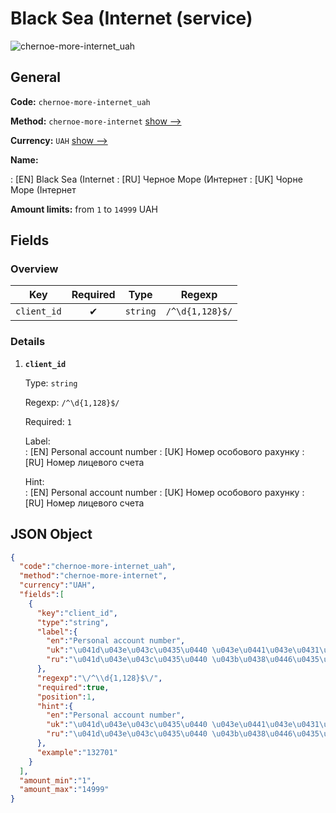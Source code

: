 
# Black Sea (Internet (service) 
![chernoe-more-internet_uah](https://static.openfintech.io/payout_methods/chernoe-more-internet_uah/logo.svg?w=400&c=v0.59.26#w24)  

## General 
 
**Code:** `chernoe-more-internet_uah` 
 
**Method:** `chernoe-more-internet` [show -->](/payout-methods/chernoe-more-internet/) 
 
**Currency:** `UAH` [show -->](/currencies/UAH/) 
 
**Name:** 
 
:	[EN] Black Sea (Internet 
:	[RU] Черное Море (Интернет 
:	[UK] Чорне Море (Інтернет 
 
**Amount limits:** from `1` to `14999` UAH 

## Fields 

### Overview 

|Key|Required|Type|Regexp| 
|:---:|:---:|:---:|:---:| 
|`client_id`|✔|`string`|`/^\d{1,128}$/`| 
 

### Details 
 
1. **`client_id`** 
 
	Type: `string` 
 
	Regexp: `/^\d{1,128}$/` 
 
	Required: `1` 
 
	Label:  
	: [EN] Personal account number 
	: [UK] Номер особового рахунку 
	: [RU] Номер лицевого счета 
 
	Hint:  
	: [EN] Personal account number 
	: [UK] Номер особового рахунку 
	: [RU] Номер лицевого счета 
 

## JSON Object 

```json
{
  "code":"chernoe-more-internet_uah",
  "method":"chernoe-more-internet",
  "currency":"UAH",
  "fields":[
    {
      "key":"client_id",
      "type":"string",
      "label":{
        "en":"Personal account number",
        "uk":"\u041d\u043e\u043c\u0435\u0440 \u043e\u0441\u043e\u0431\u043e\u0432\u043e\u0433\u043e \u0440\u0430\u0445\u0443\u043d\u043a\u0443",
        "ru":"\u041d\u043e\u043c\u0435\u0440 \u043b\u0438\u0446\u0435\u0432\u043e\u0433\u043e \u0441\u0447\u0435\u0442\u0430"
      },
      "regexp":"\/^\\d{1,128}$\/",
      "required":true,
      "position":1,
      "hint":{
        "en":"Personal account number",
        "uk":"\u041d\u043e\u043c\u0435\u0440 \u043e\u0441\u043e\u0431\u043e\u0432\u043e\u0433\u043e \u0440\u0430\u0445\u0443\u043d\u043a\u0443",
        "ru":"\u041d\u043e\u043c\u0435\u0440 \u043b\u0438\u0446\u0435\u0432\u043e\u0433\u043e \u0441\u0447\u0435\u0442\u0430"
      },
      "example":"132701"
    }
  ],
  "amount_min":"1",
  "amount_max":"14999"
}
```  
